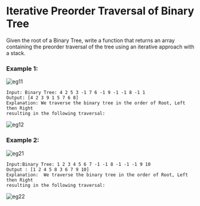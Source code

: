 # Iterative Preorder Traversal of Binary Tree

 Given the root of a Binary Tree, write a function that returns an array containing the preorder traversal of the tree using an iterative approach with a stack.
 
### Example 1:
![eg11](https://static.takeuforward.org/content/iterative-preorder-image1-TErvs8Fh)
```
Input: Binary Tree: 4 2 5 3 -1 7 6 -1 9 -1 -1 8 -1 1
Output: [4 2 3 9 1 5 7 6 8] 
Explanation: We traverse the binary tree in the order of Root, Left then Right
resulting in the following traversal:
```
![eg12](https://static.takeuforward.org/content/preorder-binarytree-image2-eEaP4A-s)

### Example 2:
![eg21](https://static.takeuforward.org/content/preorder-binarytree-image3--zWI1mNm)
```
Input:Binary Tree: 1 2 3 4 5 6 7 -1 -1 8 -1 -1 -1 9 10
Output : [1 2 4 5 8 3 6 7 9 10]
Explanation:  We traverse the binary tree in the order of Root, Left then Right
resulting in the following traversal:
```
![eg22](https://static.takeuforward.org/content/preorder-binarytree-image4-LY9q15u4)
